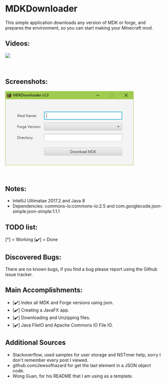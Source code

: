 # MDKDownloader
This simple application downloads any version of MDK or forge, and prepares the environment, so you can start making your Minecraft mod.

## Videos:
<p>
<img src='https://github.com/TylerJaacks/MDKDownloader/blob/master/media/demo.gif?raw=true'/>
</p><br>

## Screenshots:
<p>
<img src='https://github.com/TylerJaacks/MDKDownloader/blob/master/media/screenshot.png'/>
</p><br>

## Notes:
- IntelliJ Ultimatae 2017.2 and Java 8
- Dependencies: commons-io:commons-io:2.5 and com.googlecode.json-simple:json-simple:1.1.1

## TODO list:

[*] = Working [✔️] = Done

## Discovered Bugs:
There are no known bugs, if you find a bug please report using the Github issue tracker.

## Main Accomplishments:
- [✔️] Index all MDK and Forge versions using json.
- [✔️] Creating a JavaFX app.
- [✔️] Downloading and Unzipping files.
- [✔️] Java FileIO and Apache Commons IO File IO.

## Additional Sources
- Stackoverflow, used samples for user storage and NSTimer help, sorry I don't remember every post I viewed.
- github.com/Jewsofhazard for get the last element in a JSON object code.
- Wong Guan, for his README that I am using as a template.
